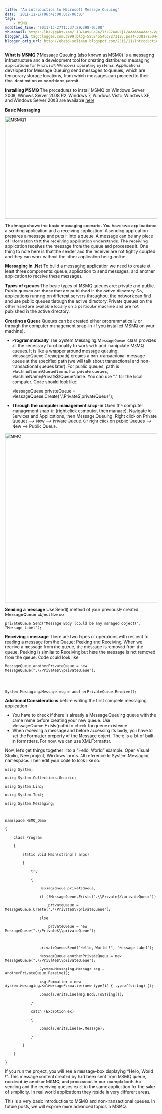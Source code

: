 ```yaml
--- 
title: "An introduction to Microsoft Message Queuing" 
date: '2011-11-17T06:49:00.002-06:00' 
tags: 
    - MSMQ 
modified_time: '2011-11-27T17:37:29.398-06:00' 
thumbnail: http://lh3.ggpht.com/-iRV60VxSKZo/TsUC7ooDFjI/AAAAAAAAAKs/2gB3XueW\_ZU/s72-c/MSMQ1\_thumb%25255B1%25255D.jpg?imgmax=800
blogger_id: tag:blogger.com,1999:blog-59384554657271185.post-3381795044346782183
blogger_orig_url: http://ebeid-soliman.blogspot.com/2011/11/introduction-to-microsoft-message.html
---
```


**What is MSMQ ?** Message Queuing (also known as MSMQ) is a messaging
infrastructure and a development tool for creating distributed messaging
applications for Microsoft Windows operating systems. Applications
developed for Message Queuing send messages to queues, which are
temporary storage locations, from which messages can proceed to their
final destination as conditions permit.

**Installing MSMQ** The procedures to install MSMQ on Windows Server
2008, Winows Server 2008 R2, Windows 7, Windows Vista, Windows XP, and
Windows Server 2003 are available
[here](http://msdn.microsoft.com/en-us/library/aa967729.aspx "Installing Message Queuing (MSMQ)")

**Basic Messaging**

[<img src="http://lh3.ggpht.com/-iRV60VxSKZo/TsUC7ooDFjI/AAAAAAAAAKs/2gB3XueW_ZU/MSMQ1_thumb%25255B1%25255D.jpg?imgmax=800" title="MSMQ1" width="555" height="337" alt="MSMQ1" />](http://lh4.ggpht.com/-BIn-NR6GGNQ/TsUC7bfFDKI/AAAAAAAAAKo/nn1sOeBP1ow/s1600-h/MSMQ1%25255B3%25255D.jpg)

The image shows the basic messaging scenario. You have two applications:
a sending application and a receiving application. A sending application
prepares a message and puts it into a queue. A message can be any piece
of information that the receiving application understands. The receiving
application receives the message from the queue and processes it. One
thing to note here is that the sender and the receiver are not tightly
coupled and they can work without the other application being online.

**Messaging in .Net** To build a messaging application we need to create
at least three components: queue, application to send messages, and
another application to receive these messages.

**Types of queues** The basic types of MSMQ queues are: private and
public. Public queues are those that are published in the active
directory. So, applications running on different servers throughout the
network can find and use public queues through the active directory.
Private queues on the other hand are available locally on a particular
machine and are not published in the active directory.

**Creating a Queue** Queues can be created either programmatically or
through the computer management snap-in (if you installed MSMQ on your
machine).

-   **Programmatically** The System.Messaging.M`essageQueue `class
    provides all the necessary functionality to work with and manipulate
    MSMQ queues. It is like a wrapper around message queuing.
    MessageQueue.Create(path) creates a non-transactional message queue
    at the specified path (we will talk about transactional and
    non-transactional queues later). For public queues, path is
    MachineName\\QueueName. For private queues,
    MachineName\\Private$\\QueueName. You can use "." for the local
    computer. Code should look like:

    MessageQueue privateQueue = MessageQueue.Create(".\\Private$\\privateQueue"); 

  

  
  

-   **Through the computer management snap-in** Open the computer
    management snap-in (right click computer, then manage). Navigate to
    Services and Applications, then Message Queuing. Right click on
    Private Queues –&gt; New –&gt; Private Queue. Or right click on
    public Queues –&gt; New –&gt; Public Queue.

  
  

[<img src="http://lh6.ggpht.com/-za1LFgBEpts/TsVgEIgQ0vI/AAAAAAAAAK4/6x4JoPYdqzY/MMC_thumb%25255B3%25255D.jpg?imgmax=800" title="MMC" width="743" height="559" alt="MMC" />](http://lh6.ggpht.com/--VAHZ6yAB10/TsVgDjIqZ8I/AAAAAAAAAKw/GdRORuiOjfI/s1600-h/MMC%25255B5%25255D.jpg)

  
  

**Sending a message** Use Send() method of your previously created
MessageQueue object like so

  

  
  

  

    privateQueue.Send("Message Body (could be any managed object)", "Message Label");

  

  
  

**Receiving a message** There are two types of operations with respect
to reading a message fom the Queue: Peeking and Receiving. When we
receive a message from the queue, the message is removed from the queue.
Peeking is similar to Receiving but here the message is not removed from
the queue. Code could look like

  

  
  

  

    MessageQueue anotherPrivateQueue = new MessageQueue(".\\Private$\\privateQueue");

  
  

    System.Messaging.Message msg = anotherPrivateQueue.Receive();

  

  
  

**Additional Considerations** before writing the first complete
messaging application

  
  

-   You have to check if there is already a Message Queuing queue with
    the same name before creating your new queue. Use
    MessageQueue.Exists(path) to check for queue existence.
-   When receiving a message and before accessing its body, you have to
    set the Formatter property of the Message object. There is a lot of
    built-in formatters. For now, we can use XMLFormatter.

  
  

Now, let’s get things together into a “Hello, World” example. Open
Visual Studio, New project, Windows forms. All reference to
System.Messaging namespace. Then edit your code to look like so:

  
  




    using System;

    using System.Collections.Generic;

    using System.Linq;

    using System.Text;

    using System.Messaging;



    namespace MSMQ_Demo

    {

        class Program

        {

            static void Main(string[] args)

            {

                try

                {

                    MessageQueue privateQueue;

                    if (!MessageQueue.Exists(".\\Private$\\privateQueue"))

                        privateQueue = MessageQueue.Create(".\\Private$\\privateQueue");

                    else

                        privateQueue = new MessageQueue(".\\Private$\\privateQueue");



                    privateQueue.Send("Hello, World !", "Message Label");

                    MessageQueue anotherPrivateQueue = new MessageQueue(".\\Private$\\privateQueue");

                    System.Messaging.Message msg = anotherPrivateQueue.Receive();

                    msg.Formatter = new System.Messaging.XmlMessageFormatter(new Type[1] { typeof(string) });

                    Console.WriteLine(msg.Body.ToString());

                }

                catch (Exception ex)

                {

                    Console.WriteLine(ex.Message);

                }

            }

        }

    }

  
  

If you run the project, you will see a message-box displaying “Hello,
World !”. This message content created by had been sent from MSMQ queue,
received by another MSMQ, and processed. In our example both the sending
and the receiving queues exist in the same application for the sake of
simplicity. In real world applications they reside in very different
areas.

This is a very basic introduction to MSMQ and non-transactional queues.
In future posts, we will explore more advanced topics in MSMQ.
